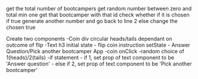 get the total number of bootcampers
get random number between zero and total min one
get that bootcamper with that id
check whether if it is chosen
if true generate another number and go back to line 2
else change the chosen true

Create two components
-Coin
div
circular
heads/tails dependant on outcome of flip
-Text
h3
initial state - flip coin instruction
setState - Answer Question/Pick another bootcamper
App
-coin onClick
-random choice of 1(heads)/2(tails)
-if statement - if 1, set prop of text component to be 'Answer question' - else if 2, set prop of text component to be 'Pick another bootcamper'
